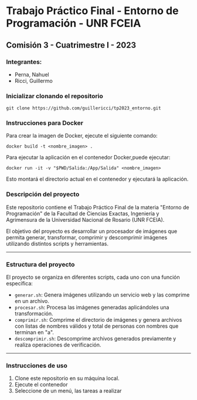 
# Trabajo Práctico Final - Entorno de Programación - UNR FCEIA

## Comisión 3 - Cuatrimestre I - 2023

### Integrantes:
- Perna, Nahuel
- Ricci, Guillermo

### Inicializar clonando el repositorio

    git clone https://github.com/guillericci/tp2023_entorno.git
  
### Instrucciones para Docker

Para crear la imagen de Docker, ejecute el siguiente comando:

    docker build -t <nombre_imagen> .
  
  
Para ejecutar la aplicación en el contenedor Docker,puede ejecutar:

    docker run -it -v "$PWD/Salida:/App/Salida" <nombre_imagen>

Esto montará el directorio actual en el contenedor y ejecutará la aplicación.



### Descripción del proyecto

Este repositorio contiene el Trabajo Práctico Final de la materia "Entorno de Programación" de la Facultad de Ciencias Exactas, Ingeniería y Agrimensura de la Universidad Nacional de Rosario (UNR FCEIA).

El objetivo del proyecto es desarrollar un procesador de imágenes que permita generar, transformar, comprimir y descomprimir imágenes utilizando distintos scripts y herramientas.

---

### Estructura del proyecto

El proyecto se organiza en diferentes scripts, cada uno con una función específica:

- `generar.sh`: Genera imágenes utilizando un servicio web y las comprime en un archivo.
- `procesar.sh`: Procesa las imágenes generadas aplicándoles una transformación.
- `comprimir.sh`: Comprime el directorio de imágenes y genera archivos con listas de nombres válidos y total de personas con nombres que terminan en "a".
- `descomprimir.sh`: Descomprime archivos generados previamente y realiza operaciones de verificación.

---

### Instrucciones de uso

1. Clone este repositorio en su máquina local.
2. Ejecute el contenedor
3. Seleccione de un menú, las tareas a realizar


